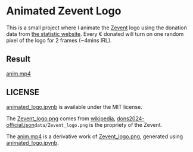 # Animated Zevent Logo

This is a small project where I animate the [Zevent](https://zevent.fr/) logo using the donation data
from [the statistic website](https://stats.zevent.fr/). Every € donated will turn on one random pixel
of the logo for 2 frames (~4mins IRL).

## Result

[anim.mp4](src/anim.mp4)

## LICENSE

[animated_logo.ipynb](src/animated_logo.ipynb) is available under the MIT license.

The [Zevent_logo.png](data/Zevent_logo.png) comes
from [wikipedia](https://fr.wikipedia.org/wiki/Fichier:Zevent_logo.png),
[dons2024-official.json](data/dons2024-official.json)`data/Zevent_logo.png` is the propriety of the Zevent.

The [anim.mp4](src/anim.mp4) is a derivative work of [Zevent_logo.png](data/Zevent_logo.png),
generated using [animated_logo.ipynb](src/animated_logo.ipynb).